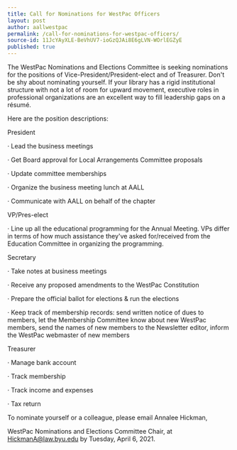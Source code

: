 ```yaml
---
title: Call for Nominations for WestPac Officers
layout: post
author: aallwestpac
permalink: /call-for-nominations-for-westpac-officers/
source-id: 11JcYAyXLE-BeVhUV7-ioGzQJAi8E6gLVN-WOrlEGZyE
published: true
---
```

The WestPac Nominations and Elections Committee is seeking nominations for the positions of Vice-President/President-elect and of Treasurer. Don't be shy about nominating yourself. If your library has a rigid institutional structure with not a lot of room for upward movement, executive roles in professional organizations are an excellent way to fill leadership gaps on a résumé.

Here are the position descriptions:

President

· Lead the business meetings

· Get Board approval for Local Arrangements Committee proposals

· Update committee memberships

· Organize the business meeting lunch at AALL

· Communicate with AALL on behalf of the chapter

VP/Pres-elect

· Line up all the educational programming for the Annual Meeting. VPs differ in terms of how much assistance they've asked for/received from the Education Committee in organizing the programming.

Secretary

· Take notes at business meetings

· Receive any proposed amendments to the WestPac Constitution

· Prepare the official ballot for elections & run the elections

· Keep track of membership records: send written notice of dues to members, let the Membership Committee know about new WestPac members, send the names of new members to the Newsletter editor, inform the WestPac webmaster of new members

Treasurer

· Manage bank account

· Track membership

· Track income and expenses

· Tax return 

To nominate yourself or a colleague, please email Annalee Hickman,

WestPac Nominations and Elections Committee Chair, at [HickmanA@law.byu.edu](mailto:HickmanA@law.byu.edu) by Tuesday, April 6, 2021. 

